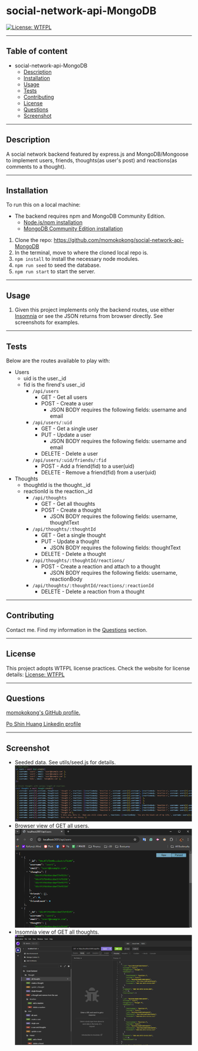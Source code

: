 # social-network-api-MongoDB
[![License: WTFPL](https://img.shields.io/badge/License-WTFPL-brightgreen.svg)](http://www.wtfpl.net/about/)
***
## Table of content
- social-network-api-MongoDB
  - [Description](#description)
  - [Installation](#installation)
  - [Usage](#usage)
  - [Tests](#tests)
  - [Contributing](#contributing)
  - [License](#license)
  - [Questions](#Questions)
  - [Screenshot](#Screenshot)
***
## Description
A social network backend featured by express.js and MongoDB/Mongoose to implement users, friends, thoughts(as user's post) and reactions(as comments to a thought).

***
## Installation
To run this on a local machine:
- The backend requires npm and MongoDB Community Edition.  
  - [Node.js/npm installation](https://docs.npmjs.com/downloading-and-installing-node-js-and-npm)
  - [MongoDB Community Edition installation](https://www.mongodb.com/docs/manual/administration/install-community/)
1. Clone the repo: https://github.com/momokokong/social-network-api-MongoDB
2. In the terminal, move to where the cloned local repo is.
3. `npm install` to install the necessary node modules.
4. `npm run seed` to seed the database.
5. `npm run start` to start the server. 

***
## Usage
1. Given this project implements only the backend routes, use either [Insomnia](https://insomnia.rest/download) or see the JSON returns from browser directly.  See screenshots for examples.

***
## Tests
Below are the routes available to play with: 
- Users
  - uid is the user._id
  - fid is the firend's user._id
    - `/api/users`
        - GET - Get all users
        - POST - Create a user
          - JSON BODY requires the following fields: username and email
    - `/api/users/:uid`
        - GET - Get a single user
        - PUT - Update a user
          - JSON BODY requires the following fields: username and email
        - DELETE - Delete a user
    - `/api/users/:uid/friends/:fid`
        - POST - Add a friend(fid) to a user(uid)
        - DELETE - Remove a friend(fid) from a user(uid)
- Thoughts
  - thoughtId is the thought._id
  - reactionId is the reaction._id
    - `/api/thoughts`
      - GET - Get all thoughts
      - POST - Create a thought
        - JSON BODY requires the following fields: username, thoughtText
    - `/api/thoughts/:thoughtId`
      - GET - Get a single thought
      - PUT - Update a thought
        - JSON BODY requires the following fields: thoughtText
      - DELETE - Delete a thought
    - `/api/thoughts/:thoughtId/reactions/`
      - POST - Create a reaction and attach to a thought
        - JSON BODY requires the following fields: username, reactionBody
    - `/api/thoughts/:thoughtId/reactions/:reactionId`
      - DELETE - Delete a reaction from a thought

***
## Contributing
Contact me.  Find my information in the [Questions](#Questions) section.

***
## License
This project adopts WTFPL license practices. Check the website for license details: [License: WTFPL](http://www.wtfpl.net/about/)

***
## Questions
[momokokong's GitHub profile.](https://github.com/momokokong)

[Po Shin Huang Linkedin profile](https://www.linkedin.com/in/poshinhuang/)

***
## Screenshot
- Seeded data.  See utils/seed.js for details.
![Seeded-Data](./screenshot/Seeded-Data.png)
- Browser view of GET all users.
![Browser](./screenshot/Browser.png)
- Insomnia view of GET all thoughts.
![Insomnia](./screenshot/Insomnia.png)